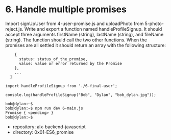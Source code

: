 # 6. Handle multiple promises



Import signUpUser from 4-user-promise.js and uploadPhoto from 5-photo-reject.js.
Write and export a function named handleProfileSignup. It should accept three arguments firstName (string), lastName (string), and fileName (string). The function should call the two other functions. When the promises are all settled it should return an array with the following structure:
```[
    {
      status: status_of_the_promise,
      value: value or error returned by the Promise
    },
    ...
  ]
```
```bob@dylan:~$ cat 6-main.js
import handleProfileSignup from './6-final-user';

console.log(handleProfileSignup("Bob", "Dylan", "bob_dylan.jpg"));

bob@dylan:~$ 
bob@dylan:~$ npm run dev 6-main.js 
Promise { <pending> }
bob@dylan:~$ 
```


 - repository: alx-backend-javascript
 - directory: 0x01-ES6_promise
